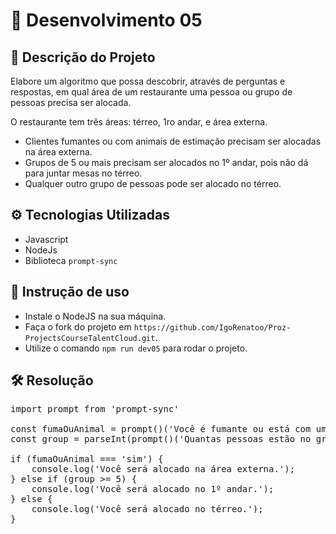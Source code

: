 # 📜 Desenvolvimento 05

## 🎯 Descrição do Projeto 

Elabore um algoritmo que possa descobrir, através de perguntas e respostas, em qual área de um restaurante uma pessoa ou grupo de pessoas precisa ser alocada.

O restaurante tem três áreas: térreo, 1ro andar, e área externa.

- Clientes fumantes ou com animais de estimação precisam ser alocadas na área externa.
- Grupos de 5 ou mais precisam ser alocados no 1º andar, pois não dá para juntar mesas no térreo.
- Qualquer outro grupo de pessoas pode ser alocado no térreo. 


## ⚙️ Tecnologias Utilizadas

- Javascript
- NodeJs
- Biblioteca `prompt-sync`

## 🧩 Instrução de uso

- Instale o NodeJS na sua máquina.
- Faça o fork do projeto em `https://github.com/IgoRenatoo/Proz-ProjectsCourseTalentCloud.git`.
- Utilize o comando `npm run dev05` para rodar o projeto.

## 🛠️ Resolução

<pre>import prompt from 'prompt-sync'

const fumaOuAnimal = prompt()('Você é fumante ou está com um animal de estimação? (sim/não): ').toLowerCase();
const group = parseInt(prompt()('Quantas pessoas estão no grupo? '));

if (fumaOuAnimal === 'sim') {
    console.log('Você será alocado na área externa.');
} else if (group >= 5) {
    console.log('Você será alocado no 1º andar.');
} else {
    console.log('Você será alocado no térreo.');
}</pre>